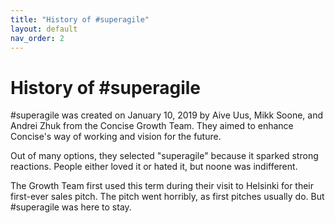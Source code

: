 ```yaml
---
title: "History of #superagile"
layout: default
nav_order: 2
---
```


# History of #superagile

#superagile was created on January 10, 2019 by Aive Uus, Mikk Soone, and Andrei Zhuk from the Concise Growth Team. They aimed to enhance Concise's way of working and vision for the future.

Out of many options, they selected "superagile" because it sparked strong reactions. People either loved it or hated it, but noone was indifferent.

The Growth Team first used this term during their visit to Helsinki for their first-ever sales pitch. The pitch went horribly, as first pitches usually do. But #superagile was here to stay.
